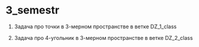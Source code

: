 # 3_semestr
1) Задача про точки в 3-мерном пространстве в ветке DZ_1_class

2) Задача про 4-угольник в 3-мерном пространстве в ветке DZ_2_class
